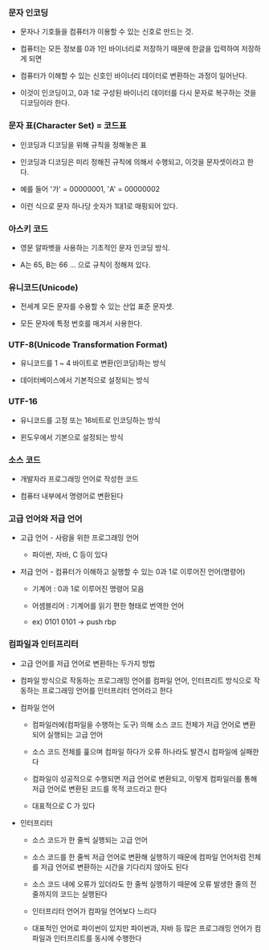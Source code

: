 ### 문자 인코딩 

* 문자나 기호들을 컴퓨터가 이용할 수 있는 신호로 만드는 것.

* 컴퓨터는 모든 정보를 0과 1인 바이너리로 저장하기 때문에 한글을 입력하여 저장하게 되면

* 컴퓨터가 이해할 수 있는 신호인 바이너리 데이터로 변환하는 과정이 일어난다.

* 이것이 인코딩이고, 0과 1로 구성된 바이너리 데이터를 다시 문자로 복구하는 것을 디코딩이라 한다. 


### 문자 표(Character Set) = 코드표

* 인코딩과 디코딩을 위해 규칙을 정해놓은 표

* 인코딩과 디코딩은 미리 정해진 규칙에 의해서 수행되고, 이것을 문자셋이라고 한다.

* 예를 들어 '가' = 00000001, 'A' = 00000002 

* 이런 식으로 문자 하나당 숫자가 1대1로 매핑되어 있다. 


### 아스키 코드

* 영문 알파벳을 사용하는 기초적인 문자 인코딩 방식.

* A는 65, B는 66 ... 으로 규칙이 정해져 있다.


### 유니코드(Unicode)

* 전세계 모든 문자를 수용할 수 있는 산업 표준 문자셋.

* 모든 문자에 특정 번호를 매겨서 사용한다.


### UTF-8(Unicode Transformation Format)

* 유니코드를 1 ~ 4 바이트로 변환(인코딩)하는 방식

* 데이터베이스에서 기본적으로 설정되는 방식

### UTF-16

* 유니코드를 고정 또는 16비트로 인코딩하는 방식

* 윈도우에서 기본으로 설정되는 방식

### 소스 코드

* 개발자라 프로그래밍 언어로 작성한 코드

* 컴퓨터 내부에서 명령어로 변환된다

### 고급 언어와 저급 언어

* 고급 언어 - 사람을 위한 프로그래밍 언어

  - 파이썬, 자바, C 등이 있다
    
* 저급 언어 - 컴퓨터가 이해하고 실행할 수 있는 0과 1로 이루어진 언어(명령어)

  - 기계어 : 0과 1로 이루어진 명령어 모음
  
  - 어셈블리어 : 기계어를 읽기 편한 형태로 번역한 언어
 
  - ex) 0101 0101 -> push rbp
 
### 컴파일과 인터프리터

* 고급 언어를 저급 언어로 변환하는 두가지 방법

* 컴파일 방식으로 작동하는 프로그래밍 언어를 컴파일 언어, 인터프리트 방식으로 작동하는 프로그래밍 언어를 인터프리터 언어라고 한다

* 컴파일 언어

  - 컴파일러에(컴파일을 수행하는 도구) 의해 소스 코드 전체가 저급 언어로 변환되어 실행되는 고급 언어
 
  - 소스 코드 전체를 훑으며 컴파일 하다가 오류 하나라도 발견시 컴파일에 실패한다
 
  - 컴파일이 성공적으로 수행되면 저급 언어로 변환되고, 이렇게 컴파일러를 통해 저급 언어로 변환된 코드를 목적 코드라고 한다

  - 대표적으로 C 가 있다

* 인터프리터

  - 소스 코드가 한 줄씩 실행되는 고급 언어

  - 소스 코드를 한 줄씩 저급 언어로 변환해 실행하기 때문에 컴파일 언어처럼 전체를 저급 언어로 변환하는 시간을 기다리지 않아도 된다
 
  - 소스 코드 내에 오류가 있더라도 한 줄씩 실행하기 때문에 오류 발생한 줄의 전 줄까지의 코드는 실행된다
 
  - 인터프리터 언어가 컴파일 언어보다 느리다
    
  - 대표적인 언어로 파이썬이 있지만 파이썬과, 자바 등 많은 프로그래밍 언어가 컴파일과 인터프리트를 동시에 수행한다
